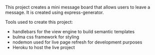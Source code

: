 This project creates a mini message board that allows users to leave a message.  It is created using express-generator.

Tools used to create this project:
* handlebars for the view engine to build semantic templates
* bulma css framework for styling
* nodemon used for live page refresh for development purposes
* Heroku to host the live project